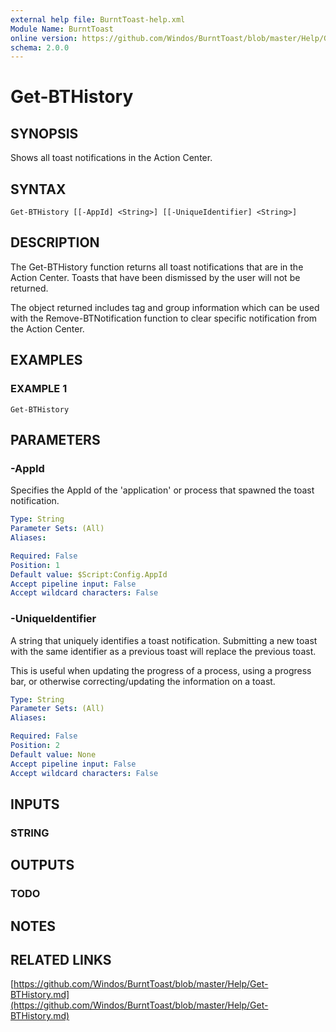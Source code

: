 ```yaml
---
external help file: BurntToast-help.xml
Module Name: BurntToast
online version: https://github.com/Windos/BurntToast/blob/master/Help/Get-BTHistory.md
schema: 2.0.0
---
```


# Get-BTHistory

## SYNOPSIS
Shows all toast notifications in the Action Center.

## SYNTAX

```
Get-BTHistory [[-AppId] <String>] [[-UniqueIdentifier] <String>]
```

## DESCRIPTION
The Get-BTHistory function returns all toast notifications that are in the Action Center.
Toasts that have been dismissed by the user will not be returned.

The object returned includes tag and group information which can be used with the Remove-BTNotification function to clear specific notification from the Action Center.

## EXAMPLES

### EXAMPLE 1
```
Get-BTHistory
```

## PARAMETERS

### -AppId
Specifies the AppId of the 'application' or process that spawned the toast notification.

```yaml
Type: String
Parameter Sets: (All)
Aliases:

Required: False
Position: 1
Default value: $Script:Config.AppId
Accept pipeline input: False
Accept wildcard characters: False
```

### -UniqueIdentifier
A string that uniquely identifies a toast notification.
Submitting a new toast with the same identifier as a previous toast will replace the previous toast.

This is useful when updating the progress of a process, using a progress bar, or otherwise correcting/updating the information on a toast.

```yaml
Type: String
Parameter Sets: (All)
Aliases:

Required: False
Position: 2
Default value: None
Accept pipeline input: False
Accept wildcard characters: False
```

## INPUTS

### STRING
## OUTPUTS

### TODO
## NOTES

## RELATED LINKS

[https://github.com/Windos/BurntToast/blob/master/Help/Get-BTHistory.md](https://github.com/Windos/BurntToast/blob/master/Help/Get-BTHistory.md)

